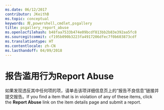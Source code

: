 ```yaml
---
ms.date: 06/12/2017
contributor: JKeithB
ms.topic: conceptual
keywords: 库,powershell,cmdlet,psgallery
title: psgallery_report_abuse
ms.openlocfilehash: b48faa7533b474e09bcdf813bb2b83e392aa5fc8
ms.sourcegitcommit: cf195b090b3223fa4917206dfec7f0b603873cdf
ms.translationtype: HT
ms.contentlocale: zh-CN
ms.lasthandoff: 04/09/2018
---
```

# <a name="report-abuse"></a><span data-ttu-id="c1cdc-103">报告滥用行为</span><span class="sxs-lookup"><span data-stu-id="c1cdc-103">Report Abuse</span></span>

<span data-ttu-id="c1cdc-104">如果发现违反其中任何项的项，请单击该项详细信息页上的“报告不良信息”链接并提交报告。</span><span class="sxs-lookup"><span data-stu-id="c1cdc-104">If you find a item that is in violation of any of these items, click the **Report Abuse** link on the item details page and submit a report.</span></span>